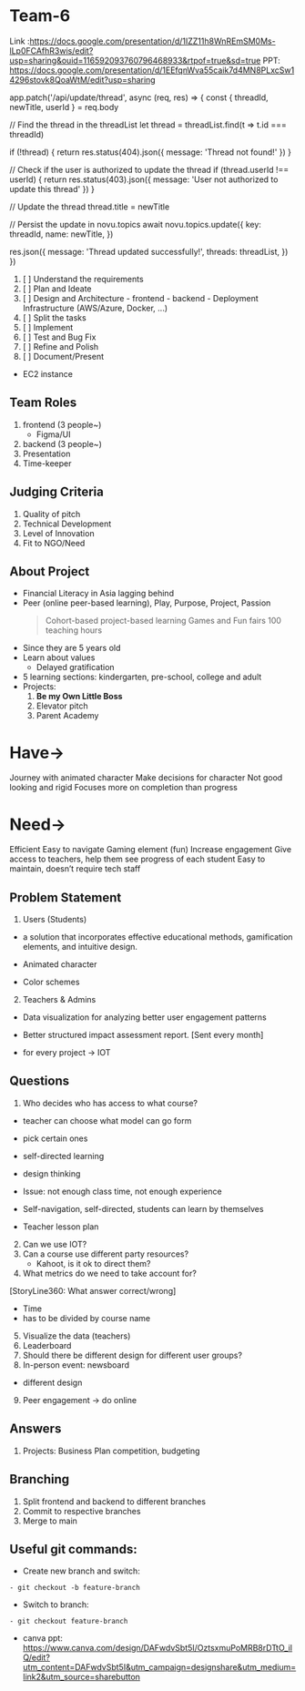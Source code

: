 # Team-6
Link :https://docs.google.com/presentation/d/1IZZ11h8WnREmSM0Ms-lLp0FCAfhR3wis/edit?usp=sharing&ouid=116592093760796468933&rtpof=true&sd=true 
PPT: https://docs.google.com/presentation/d/1EEfqnWva55caik7d4MN8PLxcSw14296stovk8QoaWtM/edit?usp=sharing

app.patch('/api/update/thread', async (req, res) => {
const { threadId, newTitle, userId } = req.body

// Find the thread in the threadList
let thread = threadList.find(t => t.id === threadId)

if (!thread) {
return res.status(404).json({
message: 'Thread not found!'
})
}

// Check if the user is authorized to update the thread
if (thread.userId !== userId) {
return res.status(403).json({
message: 'User not authorized to update this thread'
})
}

// Update the thread
thread.title = newTitle

// Persist the update in novu.topics
await novu.topics.update({
key: threadId,
name: newTitle,
})

res.json({
message: 'Thread updated successfully!',
threads: threadList,
})
})

1. [ ] Understand the requirements
2. [ ] Plan and Ideate
3. [ ] Design and Architecture - frontend - backend - Deployment Infrastructure (AWS/Azure, Docker, ...)
4. [ ] Split the tasks
5. [ ] Implement
6. [ ] Test and Bug Fix
7. [ ] Refine and Polish
8. [ ] Document/Present

- EC2 instance

## Team Roles

1. frontend (3 people~)
   - Figma/UI
2. backend (3 people~)
3. Presentation
4. Time-keeper

## Judging Criteria

1. Quality of pitch
2. Technical Development
3. Level of Innovation
4. Fit to NGO/Need

## About Project

- Financial Literacy in Asia lagging behind
- Peer (online peer-based learning), Play, Purpose, Project, Passion
  > Cohort-based project-based learning
  > Games and Fun fairs
  > 100 teaching hours
- Since they are 5 years old
- Learn about values
  - Delayed gratification
- 5 learning sections: kindergarten, pre-school, college and adult
- Projects:
  1. **Be my Own Little Boss**
  2. Elevator pitch
  3. Parent Academy

# Have->

Journey with animated character
Make decisions for character
Not good looking and rigid
Focuses more on completion than progress

# Need->

Efficient
Easy to navigate
Gaming element (fun)
Increase engagement
Give access to teachers, help them see progress of each student
Easy to maintain, doesn’t require tech staff

## Problem Statement

1. Users (Students)

- a solution that incorporates effective educational methods, gamification elements, and intuitive design.

- Animated character
- Color schemes

2. Teachers & Admins

- Data visualization for analyzing better user engagement patterns
- Better structured impact assessment report. [Sent every month]

- for every project -> IOT

## Questions

1. Who decides who has access to what course?

- teacher can choose what model can go form
- pick certain ones
- self-directed learning
- design thinking

- Issue: not enough class time, not enough experience
- Self-navigation, self-directed, students can learn by themselves
- Teacher lesson plan

2. Can we use IOT?
3. Can a course use different party resources?
   - Kahoot, is it ok to direct them?
4. What metrics do we need to take account for?

[StoryLine360: What answer correct/wrong]

- Time
- has to be divided by course name

5. Visualize the data (teachers)
6. Leaderboard
7. Should there be different design for different user groups?
8. In-person event: newsboard

- different design

9. Peer engagement -> do online

## Answers

1. Projects: Business Plan competition, budgeting

## Branching

1. Split frontend and backend to different branches
2. Commit to respective branches
3. Merge to main

## Useful git commands:

- Create new branch and switch:

```
- git checkout -b feature-branch
```

- Switch to branch:

```
- git checkout feature-branch
```

- canva ppt: https://www.canva.com/design/DAFwdvSbt5I/OztsxmuPoMRB8rDTtO_iIQ/edit?utm_content=DAFwdvSbt5I&utm_campaign=designshare&utm_medium=link2&utm_source=sharebutton
